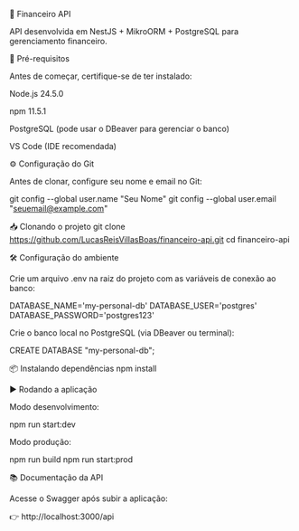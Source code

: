 📌 Financeiro API

API desenvolvida em NestJS + MikroORM + PostgreSQL para gerenciamento financeiro.

🚀 Pré-requisitos

Antes de começar, certifique-se de ter instalado:

Node.js 24.5.0

npm 11.5.1

PostgreSQL
 (pode usar o DBeaver
 para gerenciar o banco)

VS Code
 (IDE recomendada)

⚙️ Configuração do Git

Antes de clonar, configure seu nome e email no Git:

git config --global user.name "Seu Nome"
git config --global user.email "seuemail@example.com"

📥 Clonando o projeto
git clone https://github.com/LucasReisVillasBoas/financeiro-api.git
cd financeiro-api

🛠️ Configuração do ambiente

Crie um arquivo .env na raiz do projeto com as variáveis de conexão ao banco:

DATABASE_NAME='my-personal-db'
DATABASE_USER='postgres'
DATABASE_PASSWORD='postgres123'


Crie o banco local no PostgreSQL (via DBeaver ou terminal):

CREATE DATABASE "my-personal-db";

📦 Instalando dependências
npm install

▶️ Rodando a aplicação

Modo desenvolvimento:

npm run start:dev


Modo produção:

npm run build
npm run start:prod

📚 Documentação da API

Acesse o Swagger após subir a aplicação:

👉 http://localhost:3000/api
